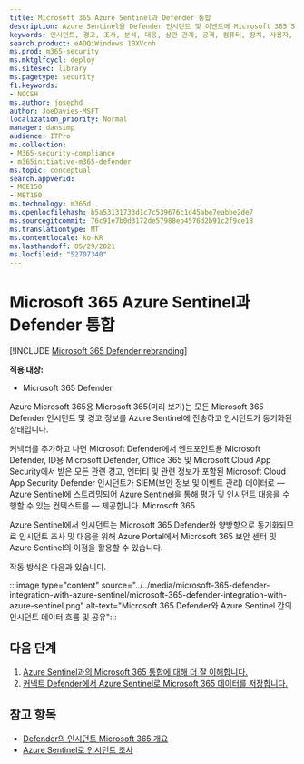 ```yaml
---
title: Microsoft 365 Azure Sentinel과 Defender 통합
description: Azure Sentinel을 Defender 인시던트 및 이벤트에 Microsoft 365 SIEM으로 사용하세요.
keywords: 인시던트, 경고, 조사, 분석, 대응, 상관 관계, 공격, 컴퓨터, 장치, 사용자, ID, ID, 사서함, 전자 메일, 365, Microsoft, m365
search.product: eADQiWindows 10XVcnh
ms.prod: m365-security
ms.mktglfcycl: deploy
ms.sitesec: library
ms.pagetype: security
f1.keywords:
- NOCSH
ms.author: josephd
author: JoeDavies-MSFT
localization_priority: Normal
manager: dansimp
audience: ITPro
ms.collection:
- M365-security-compliance
- m365initiative-m365-defender
ms.topic: conceptual
search.appverid:
- MOE150
- MET150
ms.technology: m365d
ms.openlocfilehash: b5a53131733d1c7c539676c1d45abe7eabbe2de7
ms.sourcegitcommit: 76c91e7b0d3172de57988eb4576d2b91c2f9ce18
ms.translationtype: MT
ms.contentlocale: ko-KR
ms.lasthandoff: 05/29/2021
ms.locfileid: "52707340"
---
```

# <a name="microsoft-365-defender-integration-with-azure-sentinel"></a>Microsoft 365 Azure Sentinel과 Defender 통합

[!INCLUDE [Microsoft 365 Defender rebranding](../includes/microsoft-defender.md)]

**적용 대상:**
- Microsoft 365 Defender

Azure Microsoft 365용 Microsoft 365(미리 보기)는 모든 Microsoft 365 Defender 인시던트 및 경고 정보를 Azure Sentinel에 전송하고 인시던트가 동기화된 상태입니다. 

커넥터를 추가하고 나면 Microsoft Defender에서 엔드포인트용 Microsoft Defender, ID용 Microsoft Defender, Office 365 및 Microsoft Cloud App Security에서 받은 모든 관련 경고, 엔터티 및 관련 정보가 포함된 Microsoft Cloud App Security Defender 인시던트가 SIEM(보안 정보 및 이벤트 관리) 데이터로 &mdash; Azure Sentinel에 스트리밍되어 Azure Sentinel을 통해 평가 및 인시던트 대응을 수행할 수 있는 컨텍스트를 &mdash; 제공합니다. Microsoft 365 

Azure Sentinel에서 인시던트는 Microsoft 365 Defender와 양방향으로 동기화되므로 인시던트 조사 및 대응을 위해 Azure Portal에서 Microsoft 365 보안 센터 및 Azure Sentinel의 이점을 활용할 수 있습니다.

작동 방식은 다음과 있습니다.

:::image type="content" source="../../media/microsoft-365-defender-integration-with-azure-sentinel/microsoft-365-defender-integration-with-azure-sentinel.png" alt-text="Microsoft 365 Defender와 Azure Sentinel 간의 인시던트 데이터 흐름 및 공유":::

## <a name="next-steps"></a>다음 단계

1. [Azure Sentinel과의 Microsoft 365 통합에 대해 더 잘 이해합니다.](/azure/sentinel/microsoft-365-defender-sentinel-integration)
2. [커넥트 Defender에서 Azure Sentinel로 Microsoft 365 데이터를 저장합니다.](/azure/sentinel/connect-microsoft-365-defender)

## <a name="see-also"></a>참고 항목

- [Defender의 인시던트 Microsoft 365 개요](incidents-overview.md)
- [Azure Sentinel로 인시던트 조사](/azure/sentinel/tutorial-investigate-cases)

